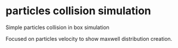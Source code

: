 # particles collision simulation
Simple particles collision in box simulation





Focused on particles velocity to show maxwell distribution creation.
